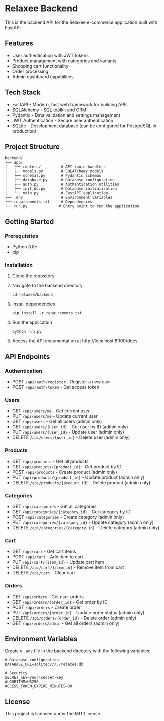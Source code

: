# Relaxee Backend

This is the backend API for the Relaxee e-commerce application built with FastAPI.

## Features

- User authentication with JWT tokens
- Product management with categories and variants
- Shopping cart functionality
- Order processing
- Admin dashboard capabilities

## Tech Stack

- FastAPI - Modern, fast web framework for building APIs
- SQLAlchemy - SQL toolkit and ORM
- Pydantic - Data validation and settings management
- JWT Authentication - Secure user authentication
- SQLite - Development database (can be configured for PostgreSQL in production)

## Project Structure

```
backend/
├── app/
│   ├── routers/         # API route handlers
│   ├── models.py        # SQLAlchemy models
│   ├── schemas.py       # Pydantic schemas
│   ├── database.py      # Database configuration
│   ├── auth.py          # Authentication utilities
│   ├── init_db.py       # Database initialization
│   └── main.py          # FastAPI application
├── .env                 # Environment variables
├── requirements.txt     # Dependencies
└── run.py              # Entry point to run the application
```

## Getting Started

### Prerequisites

- Python 3.8+
- pip

### Installation

1. Clone the repository

2. Navigate to the backend directory
   ```
   cd relaxee/backend
   ```

3. Install dependencies
   ```
   pip install -r requirements.txt
   ```

4. Run the application
   ```
   python run.py
   ```

5. Access the API documentation at http://localhost:8000/docs

## API Endpoints

### Authentication
- POST `/api/auth/register` - Register a new user
- POST `/api/auth/token` - Get access token

### Users
- GET `/api/users/me` - Get current user
- PUT `/api/users/me` - Update current user
- GET `/api/users` - Get all users (admin only)
- GET `/api/users/{user_id}` - Get user by ID (admin only)
- PUT `/api/users/{user_id}` - Update user (admin only)
- DELETE `/api/users/{user_id}` - Delete user (admin only)

### Products
- GET `/api/products` - Get all products
- GET `/api/products/{product_id}` - Get product by ID
- POST `/api/products` - Create product (admin only)
- PUT `/api/products/{product_id}` - Update product (admin only)
- DELETE `/api/products/{product_id}` - Delete product (admin only)

### Categories
- GET `/api/categories` - Get all categories
- GET `/api/categories/{category_id}` - Get category by ID
- POST `/api/categories` - Create category (admin only)
- PUT `/api/categories/{category_id}` - Update category (admin only)
- DELETE `/api/categories/{category_id}` - Delete category (admin only)

### Cart
- GET `/api/cart` - Get cart items
- POST `/api/cart` - Add item to cart
- PUT `/api/cart/{item_id}` - Update cart item
- DELETE `/api/cart/{item_id}` - Remove item from cart
- DELETE `/api/cart` - Clear cart

### Orders
- GET `/api/orders` - Get user orders
- GET `/api/orders/{order_id}` - Get order by ID
- POST `/api/orders` - Create order
- PUT `/api/orders/{order_id}` - Update order status (admin only)
- DELETE `/api/orders/{order_id}` - Delete order (admin only)
- GET `/api/orders/admin` - Get all orders (admin only)

## Environment Variables

Create a `.env` file in the backend directory with the following variables:

```
# Database configuration
DATABASE_URL=sqlite:///./relaxee.db

# Security
SECRET_KEY=your-secret-key
ALGORITHM=HS256
ACCESS_TOKEN_EXPIRE_MINUTES=30
```

## License

This project is licensed under the MIT License.